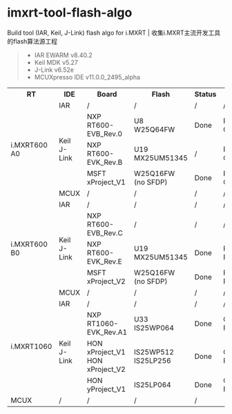 # imxrt-tool-flash-algo
Build tool (IAR, Keil, J-Link) flash algo for i.MXRT | 收集i.MXRT主流开发工具的flash算法源工程

> * IAR EWARM v8.40.2  
> * Keil MDK v5.27  
> * J-Link v6.52e  
> * MCUXpresso IDE v11.0.0_2495_alpha  

<table><tbody>
    <tr>
        <th>RT</th>
        <th>IDE</th>
        <th>Board</th>
        <th>Flash</th>
        <th>Status</th>
        <th>Comments</th>
    </tr>
    <tr>
        <td rowspan="5">i.MXRT600<br>
                        A0</td>
        <td>IAR</td>
        <td>/</td>
        <td>/</td>
        <td>/</td>
        <td>/</td>
    </tr>
    <tr>
        <td rowspan="3">Keil<br>
                        J-Link</td>
        <td>NXP RT600-EVB_Rev.0</td>
        <td>U8<br>
            W25Q64FW</td>
        <td>Done</td>
        <td>PIO1[23:20]<br>
            QSPI_PortA</td>
    </tr>
    <tr>
        <td>NXP RT600-EVK_Rev.B</td>
        <td>U19<br>
            MX25UM51345</td>
        <td>/</td>
        <td>PIO1[27:20]<br>
            QSPI_PortA</td>
    </tr>
    <tr>
        <td>MSFT xProject_V1</td>
        <td>W25Q16FW<br>
            (no SFDP)</td>
        <td>Done</td>
        <td>PIO1[23:20]<br>
            QSPI_PortA</td>
    </tr>
    <tr>
        <td>MCUX</td>
        <td>/</td>
        <td>/</td>
        <td>/</td>
        <td>/</td>
    </tr>
    <tr>
        <td rowspan="5">i.MXRT600<br>
                        B0</td>
        <td>IAR</td>
        <td>/</td>
        <td>/</td>
        <td>/</td>
        <td>/</td>
    </tr>
    <tr>
        <td rowspan="3">Keil<br>
                        J-Link</td>
        <td>NXP RT600-EVB_Rev.C</td>
        <td>/</td>
        <td>/</td>
        <td>/</td>
    </tr>
    <tr>
        <td>NXP RT600-EVK_Rev.E</td>
        <td>U19<br>
            MX25UM51345</td>
        <td>Done</td>
        <td>PIO1[14:11],PIO2[23:22,18:17]<br>
            FLEXSPI_PortB</td>
    </tr>
    <tr>
        <td>MSFT xProject_V2</td>
        <td>W25Q16FW<br>
            (no SFDP)</td>
        <td>Done</td>
        <td>PIO1[23:20]<br>
            FLEXSPI_PortA</td>
    </tr>
    <tr>
        <td>MCUX</td>
        <td>/</td>
        <td>/</td>
        <td>/</td>
        <td>/</td>
    </tr>
    <tr>
        <td rowspan="4">i.MXRT1060</td>
        <td>IAR</td>
        <td>/</td>
        <td>/</td>
        <td>/</td>
        <td>/</td>
    </tr>
    <tr>
        <td rowspan="3">Keil<br>
                        J-Link</td>
        <td>NXP RT1060-EVK_Rev.A1</td>
        <td>U33<br>
            IS25WP064</td>
        <td>Done</td>
        <td>GPIO_SD_B1[11:08]<br>
            FLEXSPI_PortA</td>
    </tr>
    <tr>
        <td>HON xProject_V1<br>
            HON xProject_V2</td>
        <td>IS25WP512<br>
            IS25LP256</td>
        <td>Done</td>
        <td>GPIO_SD_B1[11:08]<br>
            FLEXSPI_PortA</td>
    </tr>
    <tr>
        <td>HON yProject_V1</td>
        <td>IS25LP064</td>
        <td>Done</td>
        <td>GPIO_AD_B1[13:10]<br>
            FLEXSPI_PortA</td>
    </tr>
    <tr>
        <td>MCUX</td>
        <td>/</td>
        <td>/</td>
        <td>/</td>
        <td>/</td>
    </tr>
</table>
